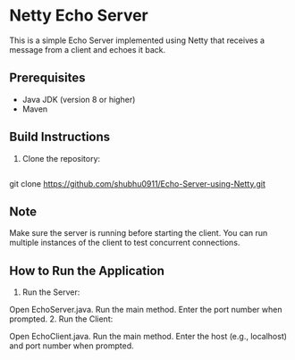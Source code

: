 # Netty Echo Server

This is a simple Echo Server implemented using Netty that receives a message from a client and echoes it back.

## Prerequisites

- Java JDK (version 8 or higher)
- Maven

## Build Instructions

1. Clone the repository:
   ```bash
git clone https://github.com/shubhu0911/Echo-Server-using-Netty.git


## Note
Make sure the server is running before starting the client.
You can run multiple instances of the client to test concurrent connections.

## How to Run the Application
1. Run the Server:

Open EchoServer.java.
Run the main method.
Enter the port number when prompted.
2. Run the Client:

Open EchoClient.java.
Run the main method.
Enter the host (e.g., localhost) and port number when prompted.
